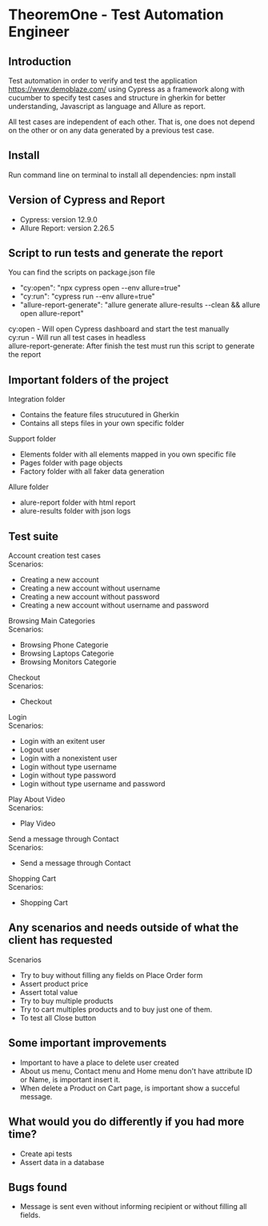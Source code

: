 # TheoremOne - Test Automation Engineer

## Introduction

Test automation in order to verify and test the application https://www.demoblaze.com/ using Cypress as a framework along with cucumber to specify test cases and structure in gherkin for better understanding, Javascript as language and Allure as report.<br />

All test cases are independent of each other. That is, one does not depend on the other or on any data generated by a previous test case.

## Install

Run command line on terminal to install all dependencies:
npm install

## Version of Cypress and Report
  * Cypress: version 12.9.0
  * Allure Report: version 2.26.5

## Script to run tests and generate the report
You can find the scripts on package.json file

- "cy:open": "npx cypress open --env allure=true"
- "cy:run": "cypress run --env allure=true"
- "allure-report-generate": "allure generate allure-results --clean && allure open allure-report"

cy:open - Will open Cypress dashboard and start the test manually <br />
cy:run - Will run all test cases in headless <br />
allure-report-generate: After finish the test must run this script to generate the report <br />

## Important folders of the project
Integration folder
- Contains the feature files strucutured in Gherkin
- Contains all steps files in your own specific folder

Support folder
- Elements folder with all elements mapped in you own specific file
- Pages folder with page objects
- Factory folder with all faker data generation

Allure folder
- alure-report folder with html report
- alure-results folder with json logs

## Test suite
Account creation test cases <br />
Scenarios: <br />
- Creating a new account
- Creating a new account without username
- Creating a new account without password
- Creating a new account without username and password

Browsing Main Categories <br />
Scenarios: <br />
- Browsing Phone Categorie
- Browsing Laptops Categorie
- Browsing Monitors Categorie

Checkout <br />
Scenarios: <br />
- Checkout

Login <br />
Scenarios: <br />
- Login with an exitent user
- Logout user
- Login with a nonexistent user
- Login without type username
- Login without type password
- Login without type username and password

Play About Video <br />
Scenarios: <br />
- Play Video

Send a message through Contact <br />
Scenarios: <br />
- Send a message through Contact

Shopping Cart <br />
Scenarios: <br />
- Shopping Cart

## Any scenarios and needs outside of what the client has requested
Scenarios
- Try to buy without filling any fields on Place Order form
- Assert product price
- Assert total value
- Try to buy multiple products
- Try to cart multiples products and to buy just one of them.
- To test all Close button

## Some important improvements
- Important to have a place to delete user created
- About us menu, Contact menu and Home menu don't have attribute ID or Name, is important insert it.
- When delete a Product on Cart page, is important show a succeful message.

## What would you do differently if you had more time?
- Create api tests
- Assert data in a database

## Bugs found
- Message is sent even without informing recipient or without filling all fields.